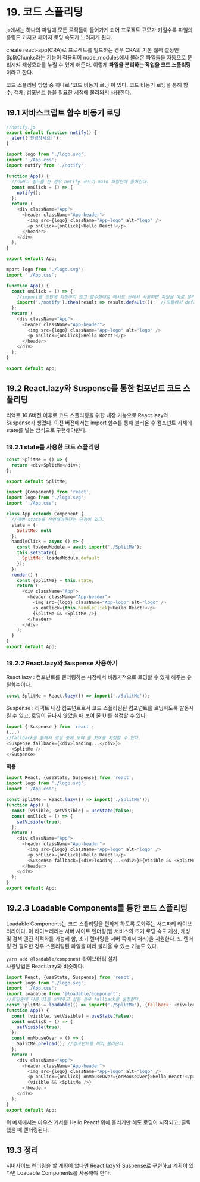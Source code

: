 # 19. 코드 스플리팅
js에서는 하나의 파일에 모든 로직들이 들어가게 되어 프로젝트 규모가 커질수록 파일의 용량도 커지고 페이지 로딩 속도가 느려지게 된다.

create react-app(CRA)로 프로젝트를 빌드하는 경우 CRA의 기본 웹팩 설정인 SplitChunks라는 기능이 적용되어 node_modules에서 불러온 파일들을 자동으로 분리시켜 캐싱효과를 누릴 수 있게 해준다.
이렇게 __파일을 분리하는 작업을 코드 스플리팅__ 이라고 한다.

코드 스플리팅 방법 중 하나로 '코드 비동기 로딩'이 있다. 코드 비동기 로딩을 통해 함수, 객체, 컴포넌트 등을 필요한 시점에 불러와서 사용한다.

## 19.1 자바스크립트 함수 비동기 로딩
```javascript
//notify.js
export default function notify() {
  alert('안녕하세요!');
}
```
```javascript
import logo from './logo.svg';
import './App.css';
import notify from './notify';

function App() {
  //이러고 빌드를 한 경우 notify 코드가 main 파일안에 들어간다.
  const onClick = () => {
    notify();
  };
  return (
    <div className="App">
      <header className="App-header">
        <img src={logo} className="App-logo" alt="logo" />
        <p onClick={onClick}>Hello React!</p>
      </header>
    </div>
  );
}

export default App;
```
```javascript
mport logo from './logo.svg';
import './App.css';

function App() {
  const onClick = () => {
    //import를 상단에 지정하지 않고 함수형태로 메서드 안에서 사용하면 파일을 따로 분리시켜서 사용할 수 있다.
    import('./notify').then(result => result.default());  //모듈에서 default로 내보낸 것은 result.default 형식으로 참조해야한다.
  };
  return (
    <div className="App">
      <header className="App-header">
        <img src={logo} className="App-logo" alt="logo" />
        <p onClick={onClick}>Hello React!</p>
      </header>
    </div>
  );
}

export default App;
```

## 19.2 React.lazy와 Suspense를 통한 컴포넌트 코드 스플리팅
리액트 16.6버전 이후로 코드 스플리팅을 위한 내장 기능으로 React.lazy와 Suspense가 생겼다. 이전 버전에서는 import 함수를 통해 불러온 후 컴포넌트 자체에 state를 넣는 방식으로 구현해야한다.

### 19.2.1 state를 사용한 코드 스플리팅
```javascript
const SplitMe = () => {
  return <div>SplitMe</div>;
};

export default SplitMe;
```
```javascript
import {Component} from 'react';
import logo from './logo.svg';
import './App.css';

class App extends Component {
  //매번 state를 선언해야한다는 단점이 있다.
  state = {
    SplitMe: null
  };
  handleClick = async () => {
    const loadedModule = await import('./SplitMe');
    this.setState({
      SplitMe: loadedModule.default
    });
  };
  render() {
    const {SplitMe} = this.state;
    return (
      <div className="App">
        <header className="App-header">
          <img src={logo} className="App-logo" alt="logo" />
          <p onClick={this.handleClick}>Hello React!</p>
          {SplitMe && <SplitMe />}
        </header>
      </div>
    );
  }
}
export default App;
```

### 19.2.2 React.lazy와 Suspense 사용하기
React.lazy : 컴포넌트를 렌더링하는 시점에서 비동기적으로 로딩할 수 있게 해주는 유틸함수이다.
```javascript
const SplitMe = React.lazy(() => import('./SplitMe'));
```

Suspense : 리액트 내장 컴포넌트로서 코드 스플리팅된 컴포넌트를 로딩하도록 발동시킬 수 있고, 로딩이 끝나지 않았을 때 보여 줄 UI를 설정할 수 있다.
```javascript
import { Suspense } from 'react';
(...)
//fallback을 통해서 로딩 중에 보여 줄 JSX를 지정할 수 있다.
<Suspense fallback={<div>loading...</div>}>
  <SplitMe />
</Suspense>
```

__적용__
```javascript
import React, {useState, Suspense} from 'react';
import logo from './logo.svg';
import './App.css';

const SplitMe = React.lazy(() => import('./SplitMe'));
function App() {
  const [visible, setVisible] = useState(false);
  const onClick = () => {
    setVisible(true);
  };
  return (
    <div className="App">
      <header className="App-header">
        <img src={logo} className="App-logo" alt="logo" />
        <p onClick={onClick}>Hello React!</p>
        <Suspense fallback={<div>loading...</div>}>{visible && <SplitMe />}</Suspense>
      </header>
    </div>
  );
}
export default App;
```

## 19.2.3 Loadable Components를 통한 코드 스플리팅
Loadable Components는 코드 스플리팅을 편하게 하도록 도와주는 서드파티 라이브러리이다. 이 라이브러리는 서버 사이트 렌더링(웹 서비스의 초기 로딩 속도 개선, 캐싱 및 검색 엔진 최적화를 가능케 함, 초기 렌더링을 서버 쪽에서 처리)을 지원한다.
또 렌더링 전 필요한 경우 스플리팅된 파일을 미리 불러올 수 있는 기능도 있다.

`yarn add @loadable/component` 라이브러리 설치   
사용방법은 React.lazy와 비슷하다.
```javascript
import React, {useState, Suspense} from 'react';
import logo from './logo.svg';
import './App.css';
import loadable from '@loadable/component';
//로딩중에 다른 UI를 보여주고 싶은 경우 fallback을 설정한다.
const SplitMe = loadable(() => import('./SplitMe'), {fallback: <div>loading...</div>});
function App() {
  const [visible, setVisible] = useState(false);
  const onClick = () => {
    setVisible(true);
  };
  const onMouseOver = () => {
    SplitMe.preload(); //컴포넌트를 미리 불러온다.
  };
  return (
    <div className="App">
      <header className="App-header">
        <img src={logo} className="App-logo" alt="logo" />
        <p onClick={onClick} onMouseOver={onMouseOver}>Hello React!</p>
        {visible && <SplitMe />}
      </header>
    </div>
  );
}
export default App;
```
위 예제에서는 마우스 커서를 Hello React! 위에 올리기만 해도 로딩이 시작되고, 클릭했을 때 렌더링된다.

## 19.3 정리
서버사이드 렌더링을 할 계획이 없다면 React.lazy와 Suspense로 구현하고 계획이 있다면 Loadable Components를 사용해야 한다.
